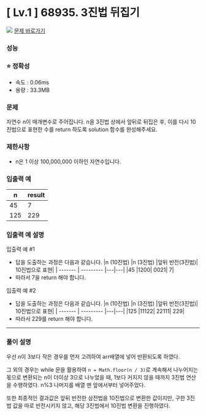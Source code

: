 # [ Lv.1 ] 68935. 3진법 뒤집기

<img src="https://img.shields.io/badge/JavaScript-orange?style=flat&logo=javascript&logoColor=auto"/> [문제 바로가기](https://school.programmers.co.kr/learn/courses/30/lessons/68935)

### 성능

### ⭐ 정확성

- 속도 : 0.06ms
- 용량 : 33.3MB

### 문제

자연수 n이 매개변수로 주어집니다. n을 3진법 상에서 앞뒤로 뒤집은 후, 이를 다시 10진법으로 표현한 수를 return 하도록 solution 함수를 완성해주세요.

### 제한사항

- n은 1 이상 100,000,000 이하인 자연수입니다.

### 입출력 예

| n   | result |
| --- | ------ |
| 45  | 7      |
| 125 | 229    |

### 입출력 예 설명

입출력 예 #1

- 답을 도출하는 과정은 다음과 같습니다.
  |n (10진법) |n (3진법) |앞뒤 반전(3진법)| 10진법으로 표현|
  | ------- | --------- |---|---|
  |45 |1200| 0021| 7|
- 따라서 7을 return 해야 합니다.

입출력 예 #2

- 답을 도출하는 과정은 다음과 같습니다.
  |n (10진법) |n (3진법) |앞뒤 반전(3진법)| 10진법으로 표현|
  | ------- | --------- |---|---|
  |125 |11122| 22111| 229|
- 따라서 229를 return 해야 합니다.

---

### 풀이 설명

우선 n이 3보다 작은 경우를 먼저 고려하여 arr배열에 넣어 반환되도록 하였다.

그 외의 경우는 while 문을 활용하여 `n = Math.floor(n / 3)`로 계속해서 나누어지는 몫으로 변환되는 n이 더이상 3으로 나누었을 때, 1보다 커지지 않을 때까지 3진법 연산을 수행하였다. n%3 나머지를 배열 맨 앞에서부터 넣어주었다.

또한 최종적인 결과값은 앞뒤 반전한 삼전법을 10진법으로 변환한 값이지만, 구한 3진법 값을 따로 반전시키지 않고, 해당 3진법에서 10진법 변환을 진행하였다.
